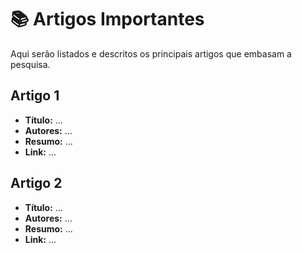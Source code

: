# 📚 Artigos Importantes

Aqui serão listados e descritos os principais artigos que embasam a pesquisa.

## Artigo 1
- **Título:** ...
- **Autores:** ...
- **Resumo:** ...
- **Link:** ...

## Artigo 2
- **Título:** ...
- **Autores:** ...
- **Resumo:** ...
- **Link:** ...
